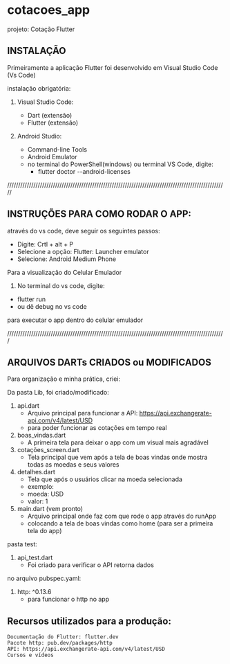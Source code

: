 # cotacoes_app

projeto: Cotação Flutter

## INSTALAÇÃO

Primeiramente a aplicação Flutter foi desenvolvido em Visual Studio Code (Vs Code)

instalação obrigatória:

1. Visual Studio Code:
	- Dart (extensão)
	- Flutter (extensão)

2. Android Studio:
	- Command-line Tools
    - Android Emulator
	- no terminal do PowerShell(windows) ou terminal VS Code, digite:
		- flutter doctor --android-licenses

/////////////////////////////////////////////////////////////////////////////////////////////////////

## INSTRUÇÕES PARA COMO RODAR O APP:

através do vs code, deve seguir os seguintes passos:
- Digite: Crtl + alt + P
- Selecione a opção: Flutter: Launcher emulator
- Selecione: Android Medium Phone

Para a visualização do Celular Emulador

1. No terminal do vs code, digite:
- flutter run
- ou dê debug no vs code

para executar o app dentro do celular emulador

////////////////////////////////////////////////////////////////////////////////////////////////////

## ARQUIVOS DARTs CRIADOS ou MODIFICADOS

Para organização e minha prática, criei:

Da pasta Lib, foi criado/modificado:
1. api.dart
	- Arquivo principal para funcionar a API: https://api.exchangerate-api.com/v4/latest/USD
	- para poder funcionar as cotações em tempo real
2. boas_vindas.dart
	- A primeira tela para deixar o app com um visual mais agradável
3. cotações_screen.dart
	- Tela principal que vem após a tela de boas vindas
	onde mostra todas as moedas e seus valores
4. detalhes.dart
	- Tela que após o usuários clicar na moeda selecionada
	- exemplo:
	- moeda: USD
	- valor: 1
5. main.dart (vem pronto)
	- Arquivo principal onde faz com que rode o app através do runApp
	- colocando a tela de boas vindas como home (para ser a primeira tela do app)

pasta test:
1. api_test.dart
    - Foi criado para verificar o API retorna dados

no arquivo pubspec.yaml:
1. http: ^0.13.6
    - para funcionar o http no app

## Recursos utilizados para a produção:
	Documentação do Flutter: flutter.dev
	Pacote http: pub.dev/packages/http
	API: https://api.exchangerate-api.com/v4/latest/USD
	Cursos e vídeos